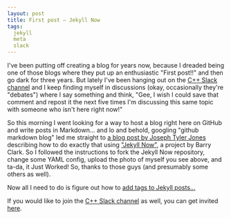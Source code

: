 ```yaml
---
layout: post
title: First post — Jekyll Now
tags:
  jekyll
  meta
  slack
---
```


I've been putting off creating a blog for years now, because I dreaded being one of those blogs
where they put up an enthusiastic "First post!!" and then go dark for three years. But lately
I've been hanging out on the [C++ Slack channel](https://cpplang.slack.com) and I keep finding
myself in discussions (okay, occasionally they're "debates") where I say something and think,
"Gee, I wish I could save that comment and repost it the next five times I'm discussing this
same topic with someone who isn't here right now!"

So this morning I went looking for a way to host a blog right here on GitHub and write posts
in Markdown... and lo and behold, googling "github markdown blog" led me straight to
[a blog post by Joseph Tyler Jones](https://howchoo.com/g/yzg0yjdmntl/how-to-blog-in-markdown-using-github-and-jekyll-now)
describing how to do exactly that using ["Jekyll Now"](https://github.com/barryclark/jekyll-now),
a project by Barry Clark. So I followed the instructions to fork the Jekyll Now repository,
change some YAML config, upload the photo of myself you see above, and ta-da, it Just Worked!
So, thanks to those guys (and presumably some others as well).

Now all I need to do is figure out how to [add tags to Jekyll posts...](https://github.com/barryclark/jekyll-now/issues/214)

If you would like to join the [C++ Slack channel](https://cpplang.slack.com) as well,
you can get invited [here](https://cpplang.now.sh).
